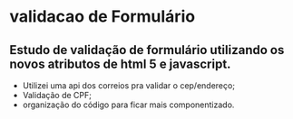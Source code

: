# validacao de Formulário
Estudo de validação de formulário utilizando os novos atributos de html 5 e javascript.
---
- Utilizei uma api dos correios pra validar o cep/endereço;
- Validação de CPF;
- organização do código para ficar mais componentizado.

